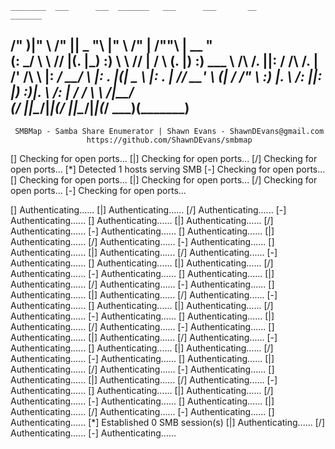 
    ________  ___      ___  _______   ___      ___       __         _______
   /"       )|"  \    /"  ||   _  "\ |"  \    /"  |     /""\       |   __ "\
  (:   \___/  \   \  //   |(. |_)  :) \   \  //   |    /    \      (. |__) :)
   \___  \    /\  \/.    ||:     \/   /\   \/.    |   /' /\  \     |:  ____/
    __/  \   |: \.        |(|  _  \  |: \.        |  //  __'  \    (|  /
   /" \   :) |.  \    /:  ||: |_)  :)|.  \    /:  | /   /  \   \  /|__/ \
  (_______/  |___|\__/|___|(_______/ |___|\__/|___|(___/    \___)(_______)
 -----------------------------------------------------------------------------
     SMBMap - Samba Share Enumerator | Shawn Evans - ShawnDEvans@gmail.com
                     https://github.com/ShawnDEvans/smbmap

[\] Checking for open ports...[|] Checking for open ports...[/] Checking for open ports...[*] Detected 1 hosts serving SMB
[-] Checking for open ports...[\] Checking for open ports...[|] Checking for open ports...[/] Checking for open ports...[-] Checking for open ports...                                                                [\] Authenticating......[|] Authenticating......[/] Authenticating......[-] Authenticating......[\] Authenticating......[|] Authenticating......[/] Authenticating......[-] Authenticating......[\] Authenticating......[|] Authenticating......[/] Authenticating......[-] Authenticating......[\] Authenticating......[|] Authenticating......[/] Authenticating......[-] Authenticating......[\] Authenticating......[|] Authenticating......[/] Authenticating......[-] Authenticating......[\] Authenticating......[|] Authenticating......[/] Authenticating......[-] Authenticating......[\] Authenticating......[|] Authenticating......[/] Authenticating......[-] Authenticating......[\] Authenticating......[|] Authenticating......[/] Authenticating......[-] Authenticating......[\] Authenticating......[|] Authenticating......[/] Authenticating......[-] Authenticating......[\] Authenticating......[|] Authenticating......[/] Authenticating......[-] Authenticating......[\] Authenticating......[|] Authenticating......[/] Authenticating......[-] Authenticating......[\] Authenticating......[|] Authenticating......[/] Authenticating......[-] Authenticating......[\] Authenticating......[|] Authenticating......[/] Authenticating......[-] Authenticating......[\] Authenticating......[|] Authenticating......[/] Authenticating......[-] Authenticating......[\] Authenticating......[|] Authenticating......[/] Authenticating......[-] Authenticating......[\] Authenticating......[*] Established 0 SMB session(s)
[|] Authenticating......[/] Authenticating......[-] Authenticating......
